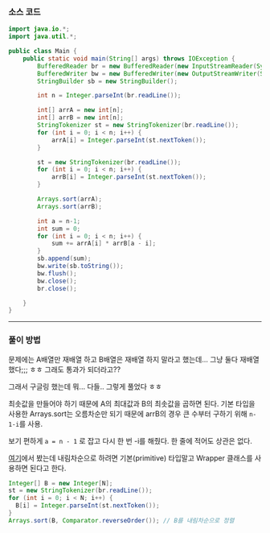 ### 소스 코드
```java
import java.io.*;
import java.util.*;

public class Main {
    public static void main(String[] args) throws IOException {
        BufferedReader br = new BufferedReader(new InputStreamReader(System.in)); // 기본적으로 enter 를 경계로 인식한다.
        BufferedWriter bw = new BufferedWriter(new OutputStreamWriter(System.out));
        StringBuilder sb = new StringBuilder();

        int n = Integer.parseInt(br.readLine());

        int[] arrA = new int[n];
        int[] arrB = new int[n];
        StringTokenizer st = new StringTokenizer(br.readLine());
        for (int i = 0; i < n; i++) {
            arrA[i] = Integer.parseInt(st.nextToken());
        }

        st = new StringTokenizer(br.readLine());
        for (int i = 0; i < n; i++) {
            arrB[i] = Integer.parseInt(st.nextToken());
        }

        Arrays.sort(arrA);
        Arrays.sort(arrB);

        int a = n-1;
        int sum = 0;
        for (int i = 0; i < n; i++) {
            sum += arrA[i] * arrB[a - i];
        }
        sb.append(sum);
        bw.write(sb.toString());
        bw.flush();
        bw.close();
        br.close();

    }
}
```

--- 
### 풀이 방법

문제에는 A배열만 재배열 하고 B배열은 재배열 하지 말라고 했는데... 그냥 둘다 재배열 했다;;; ㅎㅎ 그래도 통과가 되더라고??

그래서 구글링 했는데 뭐... 다들.. 그렇게 풀었다 ㅎㅎ

최솟값을 만들어야 하기 때문에 A의 최대값과 B의 최솟값을 곱하면 된다. 기본 타입을 사용한 Arrays.sort는 오름차순만 되기 때문에 arrB의 경우 큰 수부터 구하기 위해 `n-1-i`를 사용.

보기 편하게 `a = n - 1` 로 잡고 다시 한 번 -i를 해줬다. 한 줄에 적어도 상관은 없다.

[여기](https://steady-coding.tistory.com/62)에서 봤는데 내림차순으로 하려면 기본(primitive) 타입말고 Wrapper 클래스를 사용하면 된다고 한다.

```java
Integer[] B = new Integer[N];
st = new StringTokenizer(br.readLine());
for (int i = 0; i < N; i++) {
  B[i] = Integer.parseInt(st.nextToken());
}
Arrays.sort(B, Comparator.reverseOrder()); // B를 내림차순으로 정렬
```
